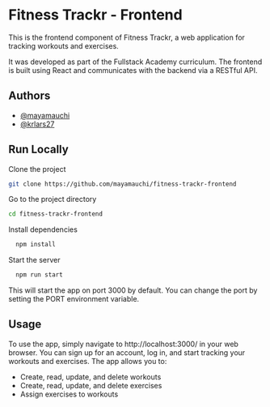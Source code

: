 
# Fitness Trackr - Frontend
This is the frontend component of Fitness Trackr, a web application for tracking workouts and exercises. 

It was developed as part of the Fullstack Academy curriculum. The frontend is built using React and communicates with the backend via a RESTful API.





## Authors

- [@mayamauchi](https://www.github.com/mayamauchi)
- [@krlars27](https://github.com/krlars27)


## Run Locally

Clone the project

```bash
git clone https://github.com/mayamauchi/fitness-trackr-frontend

```

Go to the project directory

```bash
cd fitness-trackr-frontend
```

Install dependencies

```bash
  npm install
```

Start the server

```bash
  npm run start
```

This will start the app on port 3000 by default. You can change the port by setting the PORT environment variable.


## Usage

To use the app, simply navigate to http://localhost:3000/ in your web browser. You can sign up for an account, log in, and start tracking your workouts and exercises. The app allows you to:

- Create, read, update, and delete workouts
- Create, read, update, and delete exercises
- Assign exercises to workouts




